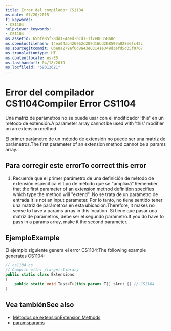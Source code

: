 ```yaml
---
title: Error del compilador CS1104
ms.date: 07/20/2015
f1_keywords:
- CS1104
helpviewer_keywords:
- CS1104
ms.assetid: 65bfe85f-8dd1-4aed-bcd1-1f7e0635868c
ms.openlocfilehash: 14ea04ab426962c209d16bd268599a028e6fc42c
ms.sourcegitcommit: 0be8a279af6d8a43e03141e349d3efd5d35f8767
ms.translationtype: HT
ms.contentlocale: es-ES
ms.lasthandoff: 04/18/2019
ms.locfileid: "59312621"
---
```

# <a name="compiler-error-cs1104"></a><span data-ttu-id="f6db9-102">Error del compilador CS1104</span><span class="sxs-lookup"><span data-stu-id="f6db9-102">Compiler Error CS1104</span></span>
<span data-ttu-id="f6db9-103">Una matriz de parámetros no se puede usar con el modificador 'this' en un método de extensión.</span><span class="sxs-lookup"><span data-stu-id="f6db9-103">A parameter array cannot be used with 'this' modifier on an extension method.</span></span>  
  
 <span data-ttu-id="f6db9-104">El primer parámetro de un método de extensión no puede ser una matriz de parámetros.</span><span class="sxs-lookup"><span data-stu-id="f6db9-104">The first parameter of an extension method cannot be a params array.</span></span>  
  
## <a name="to-correct-this-error"></a><span data-ttu-id="f6db9-105">Para corregir este error</span><span class="sxs-lookup"><span data-stu-id="f6db9-105">To correct this error</span></span>  
  
1. <span data-ttu-id="f6db9-106">Recuerde que el primer parámetro de una definición de método de extensión especifica el tipo de método que se "ampliará".</span><span class="sxs-lookup"><span data-stu-id="f6db9-106">Remember that the first parameter of an extension method definition specifies which type the method will "extend".</span></span> <span data-ttu-id="f6db9-107">No se trata de un parámetro de entrada.</span><span class="sxs-lookup"><span data-stu-id="f6db9-107">It is not an input parameter.</span></span> <span data-ttu-id="f6db9-108">Por lo tanto, no tiene sentido tener una matriz de parámetros en esta ubicación.</span><span class="sxs-lookup"><span data-stu-id="f6db9-108">Therefore, it makes no sense to have a params array in this location.</span></span> <span data-ttu-id="f6db9-109">Si tiene que pasar una matriz de parámetros, debe ser el segundo parámetro.</span><span class="sxs-lookup"><span data-stu-id="f6db9-109">If you do have to pass in a params array, make it the second parameter.</span></span>  
  
## <a name="example"></a><span data-ttu-id="f6db9-110">Ejemplo</span><span class="sxs-lookup"><span data-stu-id="f6db9-110">Example</span></span>  
 <span data-ttu-id="f6db9-111">El ejemplo siguiente genera el error CS1104:</span><span class="sxs-lookup"><span data-stu-id="f6db9-111">The following example generates CS1104:</span></span>  
  
```csharp  
// cs1104.cs  
// Compile with: /target:library  
public static class Extensions  
{  
    public static void Test<T>(this params T[] tArr) {} // CS1104  
}   
```  
  
## <a name="see-also"></a><span data-ttu-id="f6db9-112">Vea también</span><span class="sxs-lookup"><span data-stu-id="f6db9-112">See also</span></span>

- [<span data-ttu-id="f6db9-113">Métodos de extensión</span><span class="sxs-lookup"><span data-stu-id="f6db9-113">Extension Methods</span></span>](../../csharp/programming-guide/classes-and-structs/extension-methods.md)
- [<span data-ttu-id="f6db9-114">params</span><span class="sxs-lookup"><span data-stu-id="f6db9-114">params</span></span>](../../csharp/language-reference/keywords/params.md)

